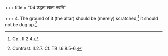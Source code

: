+++
title = "04 उद्धता खाता भवति"

+++
4. The ground of it (the altar) should be (merely) scratched,[^1] it should not be dug up.[^2]  


[^1]: Cp.. II.2.4.  

[^2]: Contrast. II.2.7. Cf. TB I.6.8.5-6.
